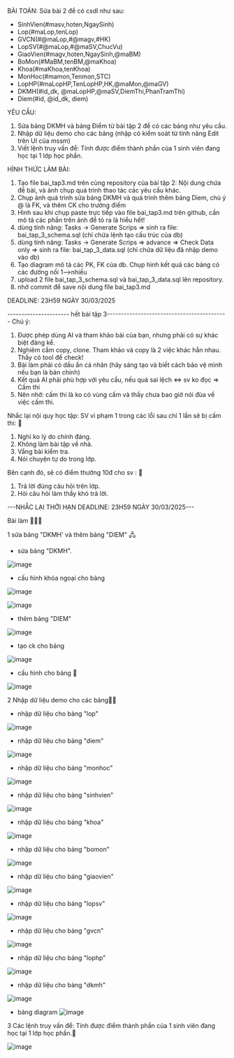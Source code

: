 BÀI TOÁN: Sửa bài 2 để có csdl như sau:
  + SinhVien(#masv,hoten,NgaySinh)
  + Lop(#maLop,tenLop)
  + GVCN(#@maLop,#@magv,#HK)
  + LopSV(#@maLop,#@maSV,ChucVu)
  + GiaoVien(#magv,hoten,NgaySinh,@maBM)
  + BoMon(#MaBM,tenBM,@maKhoa)
  + Khoa(#maKhoa,tenKhoa)
  + MonHoc(#mamon,Tenmon,STC)
  + LopHP(#maLopHP,TenLopHP,HK,@maMon,@maGV)
  + DKMH(#id_dk, @maLopHP,@maSV,DiemThi,PhanTramThi)
  + Diem(#id, @id_dk, diem)

YÊU CẦU:
1. Sửa bảng DKMH và bảng Điểm từ bài tập 2 để có các bảng như yêu cầu.
2. Nhập dữ liệu demo cho các bảng (nhập có kiểm soát từ tính năng Edit trên UI của mssm)
3. Viết lệnh truy vấn để: Tính được điểm thành phần của 1 sinh viên đang học tại 1 lớp học phần.

HÌNH THỨC LÀM BÀI:
1. Tạo file bai_tap3.md trên cùng repository của bài tập 2:
   Nội dung chứa đề bài, và ảnh chụp quá trình thao tác các yêu cầu khác.
2. Chụp ảnh quá trình sửa bảng DKMH và quá trình thêm bảng Diem, chú ý @ là FK, và thêm CK cho trường điểm
3. Hình sau khi chụp paste trực tiếp vào file bai_tap3.md trên github, cần mô tả các phần trên ảnh để tỏ ra là hiểu hết!
4. dùng tính năng: Tasks -> Generate Scrips => sinh ra file: bai_tap_3_schema.sql  (chỉ chứa lệnh tạo cấu trúc của db)
5. dùng tính năng: Tasks -> Generate Scrips => advance => Check Data only => sinh ra file: bai_tap_3_data.sql  (chỉ chứa dữ liệu đã nhập demo vào db)
6. Tạo diagram mô tả các PK, FK của db. Chụp hình kết quả các bảng có các đường nối 1-->nhiều
7. upload 2 file  bai_tap_3_schema.sql và bai_tap_3_data.sql lên repository.
8. nhớ commit để save nội dung file bai_tap3.md

DEADLINE: 23H59 NGÀY 30/03/2025

---------------------- hết bài tập 3-------------------------------------------
Chú ý:
1. Được phép dùng AI và tham khảo bài của bạn, nhưng phải có sự khác biệt đáng kể.
2. Nghiêm cấm copy, clone. Tham khảo và copy là 2 việc khác hẳn nhau. Thầy có tool để check!
3. Bài làm phải có dấu ấn cá nhân (hãy sáng tạo và biết cách bảo vệ mình nếu bạn là bản chính)
4. Kết quả AI phải phù hợp với yêu cầu, nếu quá sai lệch <=> sv ko đọc => Cấm thi
5. Nên nhớ: cấm thi là ko có vùng cấm và thầy chưa bao giờ nói đùa về việc cấm thi.

Nhắc lại nội quy học tập:
SV vi phạm 1 trong các lỗi sau chỉ 1 lần sẽ bị cấm thi: 🚫
1. Nghỉ ko lý do chính đáng.
2. Không làm bài tập về nhà.
3. Vắng bài kiểm tra.
4. Nói chuyện tự do trong lớp.

Bên cạnh đó, sẽ có điểm thưởng 10đ cho sv :  🎁
1. Trả lời đúng câu hỏi trên lớp.
2. Hỏi câu hỏi làm thầy khó trả lời.

---NHẮC LẠI THỜI HẠN DEADLINE: 23H59 NGÀY 30/03/2025---

Bài làm 🤖🏋️‍♂️

1 sửa bảng "DKMH' và thêm bảng "DIEM" 🖧

+ sửa bảng "DKMH".

![image](https://github.com/user-attachments/assets/89c358a9-c9fe-4d55-a87e-c8f58f255d36)

+ cấu hình khóa ngoại cho bảng

![image](https://github.com/user-attachments/assets/c9a0d6cf-621e-4dc8-aee4-18f77b7cc9a4)

![image](https://github.com/user-attachments/assets/a2d463e7-d2a4-4bd3-9cd8-3df523bebadf)

+ thêm bảng "DIEM"

![image](https://github.com/user-attachments/assets/b5e98b27-5b6d-4e8e-8768-bd45c7053bcf)

+ tạo ck cho bảng

![image](https://github.com/user-attachments/assets/88eba944-0562-4b66-b3d9-fc0675638dbe)

+ cấu hình cho bảng 🏦
  
![image](https://github.com/user-attachments/assets/22691812-3aa2-41b0-9a91-973b13cc04e3)

2 Nhập dữ liệu demo cho các bảng🧑‍💻

+ nhập dữ liệu cho bảng "lop"
  
![image](https://github.com/user-attachments/assets/6abe8218-0cbd-4338-a098-b1325a5e1a95)

+ nhập dữ liệu cho bảng "diem"
  
![image](https://github.com/user-attachments/assets/9efefcf9-5753-4207-9c5c-a10e5acb57bd)

+ nhập dữ liệu cho bảng "monhoc"
  
![image](https://github.com/user-attachments/assets/b70fb0b3-3d2f-435a-82f7-20f22b8b044b)

+ nhập dữ liệu cho bảng "sinhvien"
  
![image](https://github.com/user-attachments/assets/51f06098-7c25-4907-92ec-3059e8303390)

+ nhập dữ liệu cho bảng "khoa"
  
![image](https://github.com/user-attachments/assets/50ea9d6e-a656-480d-bbe5-c39d6587e288)

+ nhập dữ liệu cho bảng "bomon"
  
![image](https://github.com/user-attachments/assets/c9280b2b-643b-49a2-bf18-fdb4579473bd)

+ nhập dữ liệu cho bảng "giaovien"
  
![image](https://github.com/user-attachments/assets/b2660945-3a8c-4020-afdf-41d322624d0c)

+ nhập dữ liệu cho bảng "lopsv"
  
![image](https://github.com/user-attachments/assets/89a72e32-5b19-410e-a060-aceeef308e38)

+ nhập dữ liệu cho bảng "gvcn"
  
![image](https://github.com/user-attachments/assets/7046e6b6-5c46-4349-a55d-61978860fc94)

+ nhập dữ liệu cho bảng "lophp"
  
![image](https://github.com/user-attachments/assets/a1036cd7-7c06-4371-80f7-0aa6ead66347)

+ nhập dữ liệu cho bảng "dkmh"
  
![image](https://github.com/user-attachments/assets/b31b3f2e-ba3f-430f-9cf0-af60a89990dd)

* bảng diagram
![image](https://github.com/user-attachments/assets/9a821efc-b396-4bf6-8284-5f77e7782d04)


3 Các lệnh truy vấn để: Tính được điểm thành phần của 1 sinh viên đang học tại 1 lớp học phần.👾

![image](https://github.com/user-attachments/assets/0c47eff7-ed03-4243-a55f-f5d1327402a5)


















